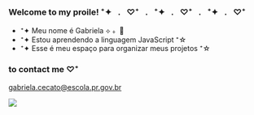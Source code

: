 ### Welcome to my proile! ⁺✦⠀.⠀♡⁺⠀.⠀⁺✦⠀.⠀♡⁺⠀.⠀⁺✦⠀.⠀♡⁺


- ⁺✦ Meu nome é Gabriela ⟡﹢ 🍒
- ⁺✦ Estou aprendendo a linguagem JavaScript ⁺☆
- ⁺✦ Esse é meu espaço para organizar meus projetos ⁺☆


### to contact me ♡⁺

gabriela.cecato@escola.pr.gov.br


![](https://tenor.com/pt-BR/view/kiss-gif-26618926)
